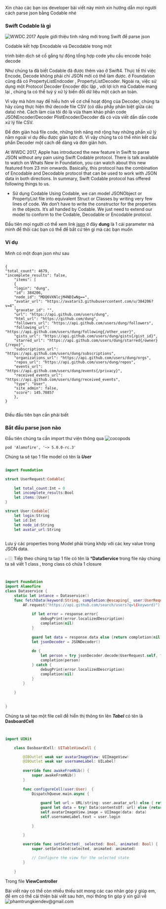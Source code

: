 Xin chào  các bạn  ios developer   bài viết này mình xin hướng dẫn mọi người cách parse json bằng  Codable nhé
### Swift Codable là gì 
![WWDC 2017](https://developer.apple.com/videos/play/wwdc2017/212) Apple giới thiệu tính năng mới trong Swift để parse json 


Codable  kết hợp Encodable và  Decodable  trong một 

trình biên dịch sẽ cố gắng tự động tổng hợp code yêu cầu encode hoặc decode

Như chúng ta đã biết Codable đã được thêm vào ở Swift4.
Thực tế thì việc Encode, Decode không phải chỉ JSON mới có thể làm được. ở Foundation cũng đã có PropertyListEndcoder , PropertyListDecoder.
Ngoài ra, việc sử dụng một Protocol Decoder Encoder độc lập , với lợi ích mà Codable mang lại , chúng ta có thể tuỳ ý xử lý biến đổi dữ liệu một cách an toàn.

Vì vậy mà hôm nay để hiểu hơn về cơ chế hoạt động của Decoder, chúng ta hãy cùng thực hiện thử decode file CSV (có dấu phẩy phân biệt giữa các data) nhé.
Cách làm của tôi đó là vừa tham khảo phần code JSONEncoder/Decoder PlistEncoder/Decoder đã có vừa viết dần dần code xử lý file CSV.

Để đơn giản hoá file code, những tính năng mở rộng hay những phần xử lý nằm ngoài ví dụ đều được giản lược đi. Vì vậy chúng ta có thể nhìn kết cấu phần Decoder một cách dễ dàng và đơn giản hơn.

At WWDC 2017, Apple has introduced the new feature in Swift to parse JSON without any pain using Swift Codable protocol. There is talk available to watch on Whats New in Foundation, you can watch about this new featured from 23 min onwards. Basically, this protocol has the combination of Encodable and Decodable protocol that can be used to work with JSON data in both directions. In summary, Swift Codable protocol has offered following things to us.
* Sử dụng  Codable
Using Codable, we can model JSONObject or PropertyList file into equivalent Struct or Classes by writing very few lines of code. We don’t have to write the constructor for the properties in the objects. It’s all handed by Codable. We just need to extend our model to conform to the Codable, Decodable or Encodable protocol.

Đầu tiên mọi người có thể xem link [json](("https://api.github.com/search/users?q=dung")) ở đây  **dung** là 1 cái parameter mà mình để  thôi các bạn có thể để bất cứ tên gì mà các bạn muốn 


### Ví dụ 
Mình có một đoạn json như sau 

```

{
"total_count": 4679,
"incomplete_results": false,
    "items": [
    {
    "login": "dung",
    "id": 384206,
    "node_id": "MDQ6VXNlcjM4NDIwNg==",
    "avatar_url": "https://avatars3.githubusercontent.com/u/384206?v=4",
    "gravatar_id": "",
    "url": "https://api.github.com/users/dung",
    "html_url": "https://github.com/dung",
    "followers_url": "https://api.github.com/users/dung/followers",
    "following_url": "https://api.github.com/users/dung/following{/other_user}",
    "gists_url": "https://api.github.com/users/dung/gists{/gist_id}",
    "starred_url": "https://api.github.com/users/dung/starred{/owner}{/repo}",
    "subscriptions_url": "https://api.github.com/users/dung/subscriptions",
    "organizations_url": "https://api.github.com/users/dung/orgs",
    "repos_url": "https://api.github.com/users/dung/repos",
    "events_url": "https://api.github.com/users/dung/events{/privacy}",
    "received_events_url": "https://api.github.com/users/dung/received_events",
    "type": "User",
    "site_admin": false,
    "score": 145.70857
    },
}


```
Điều đầu tiên bạn cần phải biết 

### Bắt đầu parse json nào 
Đầu tiên chúng ta cần import thư viện thông qua ![cocopods](https://cocoapods.org)

``` 
pod 'Alamofire', '~> 5.0.0-rc.3'

```

Chúng ta sẽ tạo 1 file model có tên là  ***User***   

``` swift

import Foundation

struct UserRequest:Codable{
    
    let total_count:Int = 0
    let incomplete_results:Bool
    let items:[User]
}

struct User:Codable{
    let login:String
    let id:Int
    let node_id:String
    let avatar_url:String
 

```
Lưu ý các properties trong Model phải trùng khớp với các key value trong JSON data.



👉🏼 Tiếp theo chúng ta tạp 1 file có tên là ***DataService** trong file này chúng ta sẽ viết 1 class , trong class có chứa 1 closure  

``` swift


import Foundation
import Alamofire
class Dataservice {
    static let intance = Dataservice()
    func fetchData(keyword:String, completion:@escaping(_ user:UserRequest?)->())  {
        AF.request("https://api.github.com/search/users?q=\(keyword)").responseJSON { (response) in
            
            if let error = response.error{
                debugPrint(error.localizedDescription)
                completion(nil)
            }
            
            guard let data = response.data else {return completion(nil)}
            let jsonDecoder = JSONDecoder()
            
            do {
                let person = try jsonDecoder.decode(UserRequest.self, from: data)
                completion(person)
            } catch {
                debugPrint(error.localizedDescription)
                completion(nil)
            }
        }
        
    }
    
    
}


```
Chúng ta sẽ tạo một file cell để hiển thị thông tin lên ***Tabel***  có tên là  **DasboardCell** 
``` swift


import UIKit

    class DasboardCell: UITableViewCell {

        @IBOutlet weak var avatarImageView: UIImageView!
        @IBOutlet weak var usernameLabel: UILabel!
        
        override func awakeFromNib() {
            super.awakeFromNib()
        }
        
        func configureCell(user:User)  {
            DispatchQueue.main.async {
                
                guard let url = URL(string: user.avatar_url) else { return }
                guard let data = try? Data(contentsOf: url) else {return}
                self.avatarImageView.image = UIImage(data: data)
                self.usernameLabel.text = user.login
                
            }
          
        }

        override func setSelected(_ selected: Bool, animated: Bool) {
            super.setSelected(selected, animated: animated)

            // Configure the view for the selected state
        }
        
    }

```

Trong file **ViewController**



Bài viết này có thể còn nhiều thiếu sót mong các cao nhân góp ý giúp em, để em có thể cải thiện bài viết sau hơn, mọi thông tin góp ý xin gửi về ![phamtrungkiendev@gmail.com]()
